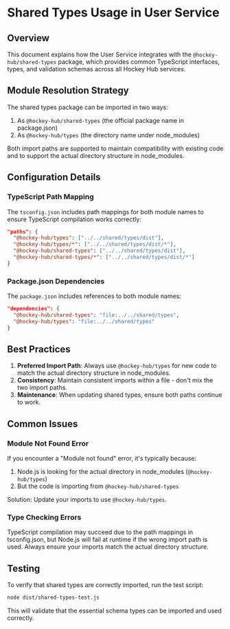 # Shared Types Usage in User Service

## Overview

This document explains how the User Service integrates with the `@hockey-hub/shared-types` package, which provides common TypeScript interfaces, types, and validation schemas across all Hockey Hub services.

## Module Resolution Strategy

The shared types package can be imported in two ways:

1. As `@hockey-hub/shared-types` (the official package name in package.json)
2. As `@hockey-hub/types` (the directory name under node_modules)

Both import paths are supported to maintain compatibility with existing code and to support the actual directory structure in node_modules.

## Configuration Details

### TypeScript Path Mapping

The `tsconfig.json` includes path mappings for both module names to ensure TypeScript compilation works correctly:

```json
"paths": {
  "@hockey-hub/types": ["../../shared/types/dist"],
  "@hockey-hub/types/*": ["../../shared/types/dist/*"],
  "@hockey-hub/shared-types": ["../../shared/types/dist"],
  "@hockey-hub/shared-types/*": ["../../shared/types/dist/*"]
}
```

### Package.json Dependencies

The `package.json` includes references to both module names:

```json
"dependencies": {
  "@hockey-hub/shared-types": "file:../../shared/types",
  "@hockey-hub/types": "file:../../shared/types"
}
```

## Best Practices

1. **Preferred Import Path**: Always use `@hockey-hub/types` for new code to match the actual directory structure in node_modules.
2. **Consistency**: Maintain consistent imports within a file - don't mix the two import paths.
3. **Maintenance**: When updating shared types, ensure both paths continue to work.

## Common Issues

### Module Not Found Error

If you encounter a "Module not found" error, it's typically because:

1. Node.js is looking for the actual directory in node_modules (`@hockey-hub/types`)
2. But the code is importing from `@hockey-hub/shared-types`

Solution: Update your imports to use `@hockey-hub/types`.

### Type Checking Errors

TypeScript compilation may succeed due to the path mappings in tsconfig.json, but Node.js will fail at runtime if the wrong import path is used. Always ensure your imports match the actual directory structure.

## Testing

To verify that shared types are correctly imported, run the test script:

```bash
node dist/shared-types-test.js
```

This will validate that the essential schema types can be imported and used correctly. 